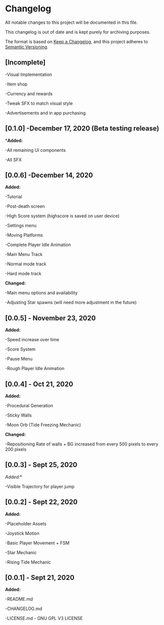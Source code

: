 # Changelog
All notable changes to this project will be documented in this file.

This changelog is out of date and is kept purely for archiving purposes.

The format is based on [Keep a Changelog](https://keepachangelog.com/en/1.0.0/),
and this project adheres to [Semantic Versioning](https://semver.org/spec/v2.0.0.html).

[Incomplete]
---

-Visual Implementation

-Item shop

-Currency and rewards

-Tweak SFX to match visual style

-Advertisements and in app purchasing

[0.1.0] -December 17, 2020 (Beta testing release)
---
***Added:**

-All remaining UI components

-All SFX


[0.0.6] -December 14, 2020
---
**Added:**

-Tutorial

-Post-death screen

-High Score system (highscore is saved on user device)

-Settings menu

-Moving Platforms

-Complete Player Idle Animation

-Main Menu Track

-Normal mode track

-Hard mode track

**Changed:**

-Main menu options and availability

-Adjusting Star spawns (will need more adjustment in the future)

[0.0.5] - November 23, 2020
---
**Added:**

-Speed increase over time

-Score System

-Pause Menu

-Rough Player Idle Animation

[0.0.4] - Oct 21, 2020
---
**Added:**

-Procedural Generation

-Sticky Walls

-Moon Orb (Tide Freezing Mechanic)


**Changed:**

-Repositioning Rate of walls + BG increased from every 500 pixels to every 200 pixels

[0.0.3] - Sept 25, 2020
---

*Added:**

-Visible Trajectory for player jump


[0.0.2] - Sept 22, 2020
---

**Added:**

-Placeholder Assets 

-Joystick Motion

-Basic Player Movement + FSM

-Star Mechanic

-Rising Tide Mechanic


[0.0.1] - Sept 21, 2020
---

**Added:**

-README.md

-CHANGELOG.md

-LICENSE.md - GNU GPL V3 LICENSE

